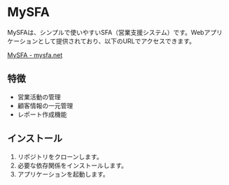 # MySFA

MySFAは、シンプルで使いやすいSFA（営業支援システム）です。Webアプリケーションとして提供されており、以下のURLでアクセスできます。

[MySFA - mysfa.net](https://www.mysfa.net)

## 特徴

- 営業活動の管理
- 顧客情報の一元管理
- レポート作成機能

## インストール
1. リポジトリをクローンします。
2. 必要な依存関係をインストールします。
3. アプリケーションを起動します。
